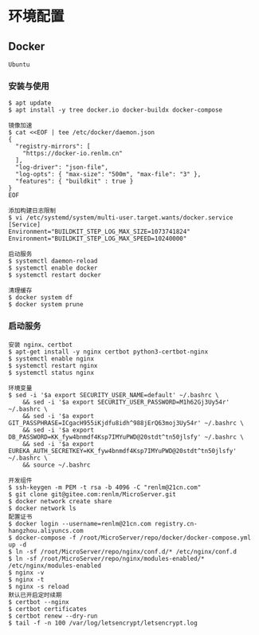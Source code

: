 # 环境配置

## Docker
	Ubuntu

### 安装与使用
	$ apt update
	$ apt install -y tree docker.io docker-buildx docker-compose

```
镜像加速
$ cat <<EOF | tee /etc/docker/daemon.json
{
  "registry-mirrors": [ 
    "https://docker-io.renlm.cn"
  ],
  "log-driver": "json-file",
  "log-opts": { "max-size": "500m", "max-file": "3" },
  "features": { "buildkit" : true }
}
EOF
```

```
添加构建日志限制
$ vi /etc/systemd/system/multi-user.target.wants/docker.service
[Service]
Environment="BUILDKIT_STEP_LOG_MAX_SIZE=1073741824"
Environment="BUILDKIT_STEP_LOG_MAX_SPEED=10240000"
```

	启动服务
	$ systemctl daemon-reload
	$ systemctl enable docker
	$ systemctl restart docker
	
	清理缓存
	$ docker system df
	$ docker system prune
	
### 启动服务
	安装 nginx、certbot
	$ apt-get install -y nginx certbot python3-certbot-nginx
	$ systemctl enable nginx
	$ systemctl restart nginx
	$ systemctl status nginx
	
	环境变量
	$ sed -i '$a export SECURITY_USER_NAME=default' ~/.bashrc \
        && sed -i '$a export SECURITY_USER_PASSWORD=M1h62Gj3Uy54r' ~/.bashrc \
        && sed -i '$a export GIT_PASSPHRASE=ICgacH955iKjdfu8idh^988jErQ63moj3Uy54r' ~/.bashrc \
        && sed -i '$a export DB_PASSWORD=KK_fyw4bnmdf4Ksp7IMYuPWD@20stdt^tn50jlsfy' ~/.bashrc \
        && sed -i '$a export EUREKA_AUTH_SECRETKEY=KK_fyw4bnmdf4Ksp7IMYuPWD@20stdt^tn50jlsfy' ~/.bashrc \
        && source ~/.bashrc
	
	开发组件
	$ ssh-keygen -m PEM -t rsa -b 4096 -C "renlm@21cn.com"
	$ git clone git@gitee.com:renlm/MicroServer.git
	$ docker network create share
	$ docker network ls
	配置证书
	$ docker login --username=renlm@21cn.com registry.cn-hangzhou.aliyuncs.com
	$ docker-compose -f /root/MicroServer/repo/docker/docker-compose.yml up -d
	$ ln -sf /root/MicroServer/repo/nginx/conf.d/* /etc/nginx/conf.d
	$ ln -sf /root/MicroServer/repo/nginx/modules-enabled/* /etc/nginx/modules-enabled
	$ nginx -v
	$ nginx -t
	$ nginx -s reload
	默认已开启定时续期
	$ certbot --nginx
	$ certbot certificates
	$ certbot renew --dry-run
	$ tail -f -n 100 /var/log/letsencrypt/letsencrypt.log
